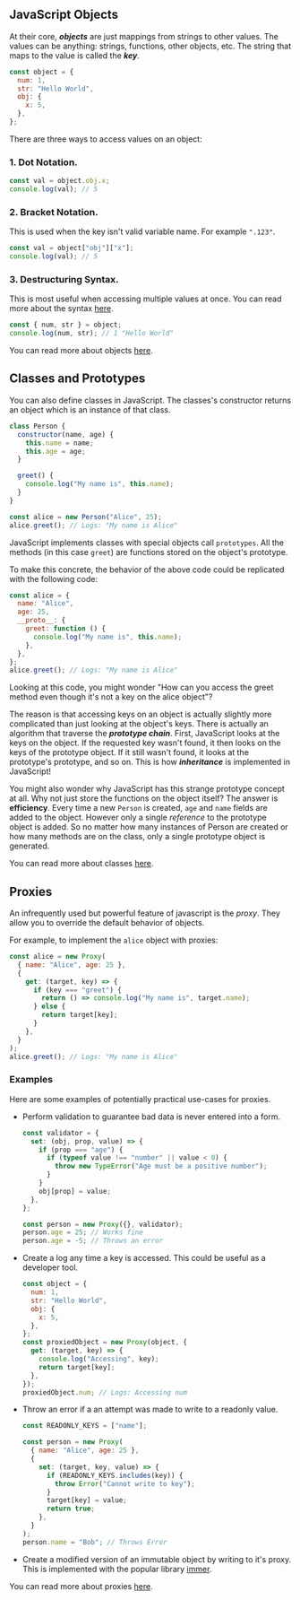 ## JavaScript Objects

At their core, **_objects_** are just mappings from strings to other values. The values can be anything: strings, functions, other objects, etc. The string that maps to the value is called the **_key_**.

```javascript
const object = {
  num: 1,
  str: "Hello World",
  obj: {
    x: 5,
  },
};
```

There are three ways to access values on an object:

### 1. Dot Notation.

```javascript
const val = object.obj.x;
console.log(val); // 5
```

### 2. Bracket Notation.

This is used when the key isn't valid variable name. For example `".123"`.

```javascript
const val = object["obj"]["x"];
console.log(val); // 5
```

### 3. Destructuring Syntax.

This is most useful when accessing multiple values at once. You can read more about the syntax [here](https://developer.mozilla.org/en-US/docs/Web/JavaScript/Reference/Operators/Destructuring_assignment).

```javascript
const { num, str } = object;
console.log(num, str); // 1 "Hello World"
```

You can read more about objects [here](https://developer.mozilla.org/en-US/docs/Web/JavaScript/Guide/Working_with_objects).

## Classes and Prototypes

You can also define classes in JavaScript. The classes's constructor returns an object which is an instance of that class.

```javascript
class Person {
  constructor(name, age) {
    this.name = name;
    this.age = age;
  }

  greet() {
    console.log("My name is", this.name);
  }
}

const alice = new Person("Alice", 25);
alice.greet(); // Logs: "My name is Alice"
```

JavaScript implements classes with special objects call `prototypes`. All the methods (in this case `greet`) are functions stored on the object's prototype.

To make this concrete, the behavior of the above code could be replicated with the following code:

```javascript
const alice = {
  name: "Alice",
  age: 25,
  __proto__: {
    greet: function () {
      console.log("My name is", this.name);
    },
  },
};
alice.greet(); // Logs: "My name is Alice"
```

Looking at this code, you might wonder "How can you access the greet method even though it's not a key on the alice object"?

The reason is that accessing keys on an object is actually slightly more complicated than just looking at the object's keys. There is actually an algorithm that traverse the **_prototype chain_**. First, JavaScript looks at the keys on the object. If the requested key wasn't found, it then looks on the keys of the prototype object. If it still wasn't found, it looks at the prototype's prototype, and so on. This is how **_inheritance_** is implemented in JavaScript!

You might also wonder why JavaScript has this strange prototype concept at all. Why not just store the functions on the object itself? The answer is **efficiency**. Every time a new `Person` is created, `age` and `name` fields are added to the object. However only a single _reference_ to the prototype object is added. So no matter how many instances of Person are created or how many methods are on the class, only a single prototype object is generated.

You can read more about classes [here](https://developer.mozilla.org/en-US/docs/Web/JavaScript/Reference/Classes).

## Proxies

An infrequently used but powerful feature of javascript is the _proxy_. They allow you to override the default behavior of objects.

For example, to implement the `alice` object with proxies:

```javascript
const alice = new Proxy(
  { name: "Alice", age: 25 },
  {
    get: (target, key) => {
      if (key === "greet") {
        return () => console.log("My name is", target.name);
      } else {
        return target[key];
      }
    },
  }
);
alice.greet(); // Logs: "My name is Alice"
```

### Examples

Here are some examples of potentially practical use-cases for proxies.

- Perform validation to guarantee bad data is never entered into a form.

  ```javascript
  const validator = {
    set: (obj, prop, value) => {
      if (prop === "age") {
        if (typeof value !== "number" || value < 0) {
          throw new TypeError("Age must be a positive number");
        }
      }
      obj[prop] = value;
    },
  };

  const person = new Proxy({}, validator);
  person.age = 25; // Works fine
  person.age = -5; // Throws an error
  ```

- Create a log any time a key is accessed. This could be useful as a developer tool.
  ```javascript
  const object = {
    num: 1,
    str: "Hello World",
    obj: {
      x: 5,
    },
  };
  const proxiedObject = new Proxy(object, {
    get: (target, key) => {
      console.log("Accessing", key);
      return target[key];
    },
  });
  proxiedObject.num; // Logs: Accessing num
  ```
- Throw an error if a an attempt was made to write to a readonly value.

  ```javascript
  const READONLY_KEYS = ["name"];

  const person = new Proxy(
    { name: "Alice", age: 25 },
    {
      set: (target, key, value) => {
        if (READONLY_KEYS.includes(key)) {
          throw Error("Cannot write to key");
        }
        target[key] = value;
        return true;
      },
    }
  );
  person.name = "Bob"; // Throws Error
  ```

- Create a modified version of an immutable object by writing to it's proxy. This is implemented with the popular library [immer](https://immerjs.github.io/immer/).

You can read more about proxies [here](https://developer.mozilla.org/en-US/docs/Web/JavaScript/Reference/Global_Objects/Proxy).
